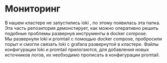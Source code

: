 # Мониторинг
В нашем кластере не запустились loki , по этому появилась эта папка.  
Эта часть репозитория демонстирует, как можно оперативно решить подобные проблемы развернув инструменты в docker compose.  
Мы развернули loki и promtail с помощью docker compose, пробросили порыт и смогли связать loki с grafana развернутой в кластере. 
Файлы конфигурации loki и promtail прилогаются, для добавления новых источников логов, их необходимо прописать в конфигурации promtail.  

